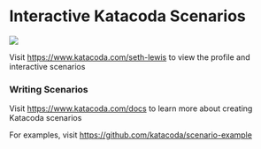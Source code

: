 # Interactive Katacoda Scenarios

[![](http://shields.katacoda.com/katacoda/seth-lewis/count.svg)](https://www.katacoda.com/seth-lewis "Get your profile on Katacoda.com")

Visit https://www.katacoda.com/seth-lewis to view the profile and interactive scenarios

### Writing Scenarios
Visit https://www.katacoda.com/docs to learn more about creating Katacoda scenarios

For examples, visit https://github.com/katacoda/scenario-example
